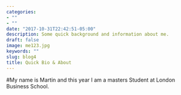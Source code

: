 ```yaml
---
categories:
- ""
- ""
date: "2017-10-31T22:42:51-05:00"
description: Some quick background and information about me. 
draft: false
image: me123.jpg
keywords: ""
slug: blog4
title: Quick Bio & About
---
```


#My name is Martin and this year I am a masters Student at London Business School. 